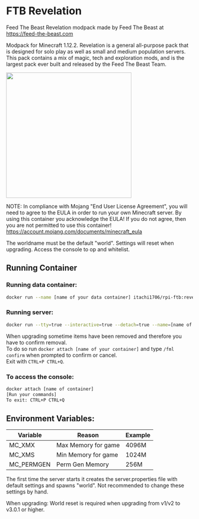 # FTB Revelation
Feed The Beast Revelation modpack
made by Feed The Beast at https://feed-the-beast.com

Modpack for Minecraft 1.12.2.
Revelation is a general all-purpose pack that is designed for solo play as well as small and medium population servers.
This pack contains a mix of magic, tech and exploration mods, and is the largest pack ever built and released by the Feed The Beast Team.

<img src="https://apps.modpacks.ch/modpacks/art/7/revelation.png" width="338" height="338">

NOTE: In compliance with Mojang "End User License Agreement", you will need to agree to the EULA in order to run your own Minecraft server. By using this container you acknowledge the EULA! If you do not agree, then you are not permitted to use this container!
https://account.mojang.com/documents/minecraft_eula

The worldname must be the default "world". 
Settings will reset when upgrading.
Access the console to op and whitelist.

## Running Container
### Running data container:
```bash
docker run --name [name of your data container] itachi1706/rpi-ftb:revelation-[version] echo 'Data-only container'
```

### Running server:
```bash
docker run --tty=true --interactive=true --detach=true --name=[name of your container] --volumes-from [name of your data container] --publish=[port on your host]:25565 itachi1706/rpi-ftb:revelation-[version]
```

When upgrading sometime items have been removed and therefore you have to confirm removal.   
To do so run `docker attach [name of your container]` and type `/fml confirm` when prompted to confirm or cancel.   
Exit with `CTRL+P CTRL+Q`.   

### To access the console:
```bash
docker attach [name of container]
[Run your commands]
To exit: CTRL+P CTRL+Q
```

## Environment Variables:  
| Variable | Reason | Example |
| --- | --- | --- |
| MC_XMX | Max Memory for game | 4096M |
| MC_XMS | Min Memory for game | 1024M |
| MC_PERMGEN | Perm Gen Memory | 256M |

  

The first time the server starts it creates the server.properties file with default settings and spawns "world". 
Not recommended to change these settings by hand.

When upgrading: World reset is required when upgrading from v1/v2 to v3.0.1 or higher.
